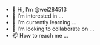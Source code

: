 - 👋 Hi, I’m @wei284513
- 👀 I’m interested in ...
- 🌱 I’m currently learning ...
- 💞️ I’m looking to collaborate on ...
- 📫 How to reach me ...

<!---
wei284513/wxg is a ✨ special ✨ repository because its `README.md` (this file) appears on your GitHub profile.
You can click the Preview link to take a look at your changes.
--->
